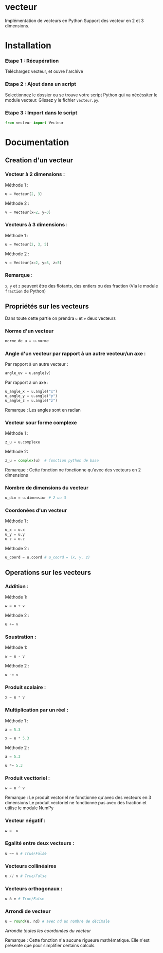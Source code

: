 # vecteur
Implémentation de vecteurs en Python
Support des vecteur en 2 et 3 dimensions.

# Installation 

### Etape 1 : Récupération
Téléchargez vecteur, et ouvre l'archive

### Etape 2 : Ajout dans un script 
Selectionnez le dossier ou se trouve votre script Python qui va nécéssiter le module vecteur. Glissez y le fichier `vecteur.py`.

### Etape 3 : Import dans le script 

```python
from vecteur import Vecteur
```

# Documentation 

## Creation d'un vecteur 

### Vecteur à 2 dimensions :
Méthode 1 :
```python
u = Vecteur(2, 3)
```

Méthode 2 :
```python
v = Vecteur(x=2, y=3)
```

### Vecteurs à 3 dimensions :
Méthode 1 :
```python
u = Vecteur(2, 3, 5)
```

Méthode 2 :
```python
v = Vecteur(x=2, y=3, z=5)
```

### Remarque :

`x`, `y` et `z` peuvent être des flotants, des entiers ou des fraction (Via le module `fraction` de Python) 

## Propriétés sur les vecteurs 
Dans toute cette partie on prendra `u` et `v` deux vecteurs 

### Norme d'un vecteur 

```python
norme_de_u = u.norme
```

### Angle d'un vecteur par rapport à un autre vecteur/un axe :

Par rapport à un autre vecteur :

```python
angle_uv = u.angle(v)
```

Par rapport à un axe :
```python
u_angle_x = u.angle("x")
u_angle_y = u.angle("y")
u_angle_z = u.angle("z")
```

Remarque : 
Les angles sont en radian 

### Vecteur sour forme complexe 
Méthode 1 :
```python
z_u = u.complexe
```

Méthode 2:
```python
z_u = complex(u)  # fonction python de base 
```

Remarque :
Cette fonction ne fonctionne qu'avec des vecteurs en 2 dimensions 

### Nombre de dimensions du vecteur 
```python
u_dim = u.dimension # 2 ou 3
```

### Coordonées d'un vecteur 
Méthode 1 :
```python
u_x = u.x
u_y = u.y
u_z = u.z
```

Méthode 2 :
```python
u_coord = u.coord # u_coord = (x, y, z)
```

## Operations sur les vecteurs 

### Addition :
Méthode 1:
```python
w = u + v
```

Méthode 2 :
```python
u += v
```

### Soustration :
Méthode 1:
```python
w = u - v
```

Méthode 2 :
```python
u -= v
```

### Produit scalaire :
```python
x = u * v
```

### Multiplication par un réel :
Méthode 1 :
```python
a = 5.3

x = u * 5.3
```
Méthode 2 :
```python
a = 5.3

u *= 5.3
```

### Produit vecttoriel :
```python
w = u ^ v
```

Remarque : 
Le produit vectoriel ne fonctionne qu'avec des vecteurs en 3 dimensions 
Le produit vectoriel ne fonctionne pas avec des fraction et utilise le module NumPy

### Vecteur négatif :
```python
w = -u
```

### Egalité entre deux vecteurs :
```python
u == v # True/False
```

### Vecteurs collinéaires 
```python
u // v # True/False
```

### Vecteurs orthogonaux :
```python
u & v # True/False
```

### Arrondi de vecteur 
```python
u = round(u, nd) # avec nd un nombre de décimale 
```
*Arrondie toutes les coordonées du vecteur*

Remarque : 
Cette fonction n'a aucune rigueure mathématique. Elle n'est présente que pour simplifier certains calculs 
